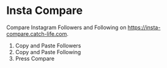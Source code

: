 # Insta Compare

Compare Instagram Followers and Following on https://insta-compare.catch-life.com.

1. Copy and Paste Followers
2. Copy and Paste Following
3. Press Compare
